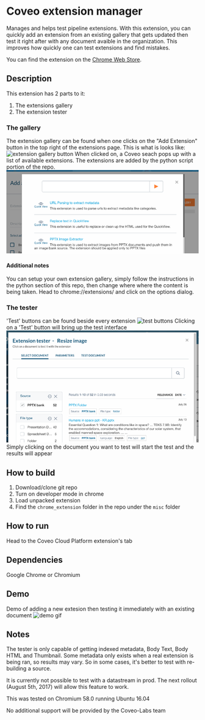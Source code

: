 # Coveo extension manager
Manages and helps test pipeline extensions. With this extension, you can quickly add an extension from an existing gallery that gets updated then test it right after with any document avaible in the organization. This improves how quickly one can test extensions and find mistakes.

You can find the extension on the [Chrome Web Store](https://chrome.google.com/webstore/detail/tester-for-indexing-pipel/gbaapjhekfgfnjkijijdfkllbfhobieb).

## Description
This extension has 2 parts to it:
1. The extensions gallery
2. The extension tester

### The gallery
The extension gallery can be found when one clicks on the "Add Extension" button in the top right of the extensions page.
This is what is looks like:
![extension gallery button](https://user-images.githubusercontent.com/17149559/27692683-569b0ad6-5cb5-11e7-996f-1d4f8e12c08e.png)
When clicked on, a Coveo seach pops up with a list of available extensions. The extensions are added by the python script portion of the repo.
![extension gallery search](../screenshots/extensiongallery.png)

#### Additional notes
You can setup your own extension gallery, simply follow the instructions in the python section of this repo, then
change where where the content is being taken. Head to chrome://extensions/ and click on the options dialog.

### The tester
'Test' buttons can be found beside every extension
![test buttons](https://user-images.githubusercontent.com/17149559/27692869-cd622802-5cb5-11e7-8c69-f93b6b88c5f1.png)
Clicking on a 'Test' button will bring up the test interface
![test interace](../screenshots/selectdocument.png)
Simply clicking on the document you want to test will start the test and the results will appear

## How to build
1. Download/clone git repo
2. Turn on developer mode in chrome
3. Load unpacked extension
4. Find the `chrome_extension` folder in the repo under the `misc` folder

## How to run
Head to the Coveo Cloud Platform extension's tab

## Dependencies
Google Chrome or Chromium

## Demo
Demo of adding a new extesion then testing it immediately with an existing document
![demo gif](https://user-images.githubusercontent.com/17149559/27694135-46eed5b4-5cb9-11e7-9ab3-dac634291270.gif)


## Notes
The tester is only capable of getting indexed metadata, Body Text, Body HTML and Thumbnail.
Some metadata only exists when a real extension is being ran, so results may vary.
So in some cases, it's better to test with re-building a source.

It is currently not possible to test with a datastream in prod. The next rollout (August 5th, 2017) will allow this feature to work.

This was tested on Chromium 58.0 running Ubuntu 16.04

No additional support will be provided by the Coveo-Labs team
